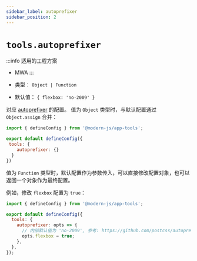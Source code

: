 ```yaml
---
sidebar_label: autoprefixer
sidebar_position: 2
---
```


# `tools.autoprefixer`

:::info 适用的工程方案
* MWA
:::

* 类型： `Object | Function`
* 默认值： `{ flexbox: 'no-2009' }`

对应 [autoprefixer](https://github.com/postcss/autoprefixer) 的配置。
值为 `Object` 类型时，与默认配置通过 `Object.assign` 合并：

```javascript title="modern.config.js"
import { defineConfig } from '@modern-js/app-tools';

export default defineConfig({
 tools: {
    autoprefixer: {}
  }
})
```

值为 `Function` 类型时，默认配置作为参数传入，可以直接修改配置对象，也可以返回一个对象作为最终配置。

例如，修改 `flexbox` 配置为 `true`：


```javascript title="modern.config.js"
import { defineConfig } from '@modern-js/app-tools';

export default defineConfig({
  tools: {
    autoprefixer: opts => {
      // 内部默认值为 'no-2009', 参考: https://github.com/postcss/autoprefixer#options
      opts.flexbox = true;
    },
  },
});
```
